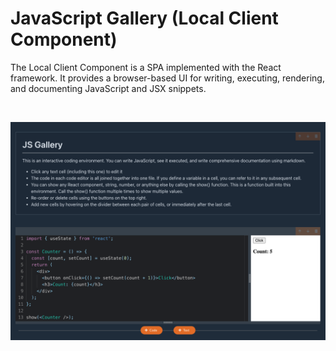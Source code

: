 # JavaScript Gallery (Local Client Component)

The Local Client Component is a SPA implemented with the React framework.  It provides a browser-based UI for writing, executing, rendering, and documenting JavaScript and JSX snippets.  

<br/>

![](../../images/default.png)
